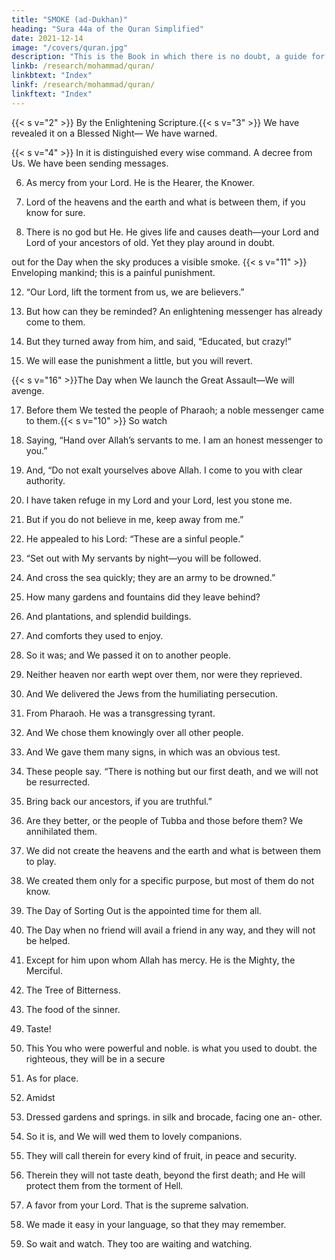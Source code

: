 ```yaml
---
title: "SMOKE (ad-Dukhan)"
heading: "Sura 44a of the Quran Simplified"
date: 2021-12-14
image: "/covers/quran.jpg"
description: "This is the Book in which there is no doubt, a guide for the righteous."
linkb: /research/mohammad/quran/
linkbtext: "Index"
linkf: /research/mohammad/quran/
linkftext: "Index"
---
```




<!-- {{< s v="1" >}}  Ha, Meem. -->

{{< s v="2" >}}  By the Enlightening Scripture.{{< s v="3" >}}  We have revealed it on a Blessed Night—
We have warned.

{{< s v="4" >}}  In it is distinguished every wise command. A decree from Us. We have been sending
messages.

6. As mercy from your Lord. He is the Hearer,
the Knower.

7. Lord of the heavens and the earth and what is between them, if you know for sure.

8. There is no god but He. He gives life and causes death—your Lord and Lord of your
ancestors of old. Yet they play around in doubt.

out for the Day when the sky produces a visible smoke. {{< s v="11" >}}  Enveloping mankind; this is a painful punishment.

12. “Our Lord, lift the torment from us, we are believers.”

13. But how can they be reminded? An enlightening messenger has already come to them.

14. But they turned away from him, and said, “Educated, but crazy!”

15. We will ease the punishment a little, but you will revert.

{{< s v="16" >}}The Day when We launch the Great Assault—We will avenge.

17. Before them We tested the people of Pharaoh; a noble messenger came to them.{{< s v="10" >}}  So watch

18. Saying, “Hand over Allah’s servants to me. I am an honest messenger to you.”

19. And, “Do not exalt yourselves above Allah. I come to you with clear authority.

20. I have taken refuge in my Lord and your Lord, lest you stone me.

21. But if you do not believe in me, keep away from me.”

22. He appealed to his Lord: “These are a sinful people.”

23. “Set out with My servants by night—you will be followed.

24. And cross the sea quickly; they are an army to be drowned.”
25. How many gardens and fountains did they leave behind?
26. And plantations, and splendid buildings.

27. And comforts they used to enjoy.

28. So it was; and We passed it on to another people.
29. Neither heaven nor earth wept over them, nor were they reprieved.
30. And We delivered the Jews from the humiliating persecution.

31. From Pharaoh. He was a transgressing tyrant.

32. And We chose them knowingly over all other people.

33. And We gave them many signs, in which was an obvious test.
34. These people say.
“There is nothing but our first death, and
we will not be resurrected.

36. Bring back our ancestors, if you are truthful.”

37. Are they better, or the people of Tubba and those before them? We annihilated them.

38. We did not create the heavens and the earth and what is between them to play.
35. We created them only for a specific purpose, but most of them do not know.
40. The Day of Sorting Out is the appointed time for them all.

41. The Day when no friend will avail a friend in any way, and they will not be helped.
42. Except for him upon whom Allah has mercy. He is the Mighty, the Merciful.

43. The Tree of Bitterness.
44. The food of the sinner.

<!-- 45. Like molten lead; boiling inside the bellies.
46. Like the boiling of seething water.
Seize him and drag him into the midst of
Hell!
48. Then pour over his head the suffering of the Inferno! -->

49. Taste!
50. This
You who were powerful and noble.
is what you used to doubt.
the righteous, they will be in a secure

51. As for place.
52. Amidst
53. Dressed
gardens and springs. in silk and brocade, facing one an-
other.

54. So it is, and We will wed them to lovely companions.
55. They will call therein for every kind of fruit,
in peace and security.

56. Therein they will not taste death, beyond the first death; and He will protect them from
the torment of Hell.

57. A favor from your Lord. That is the supreme salvation.

58. We made it easy in your language, so that they may remember.
59. So wait and watch. They too are waiting and watching.

